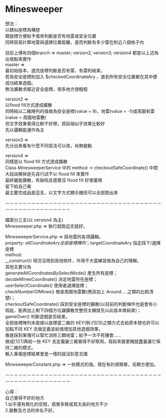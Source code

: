 # Minesweeper
想法：  
以類似座標為構想  
類座標方便給予值來判斷是否有地雷或安全位置  
同時容易計算地雷與選擇位置距離，進而判斷有多少雷在附近八個格子內  

目前上傳有四個branch => master; version2; version3; version4 都是以上述為出發點來實作  
master =>  
最初始版本，選完座標判斷是否有雷，有雷則結束。  
若為安全座標則加入 $checkedCoordinateAry ，直到所有安全位置都在其中便成功結束遊戲。  
無法擴散求鄰近安全座標，很多地方很粗糙  

version2 =>  
以flood fill方式達成擴散  
同時純以二維陣列的值做為安全座標(value = 9)，地雷(value = -1)或周圍有雷(value = 周圍地雷數)  
但文字效果覺得比較不好標，搭前端似乎效果比較好  
先以邏輯能運作為主  

version3 =>  
先分出來看有什麼不同寫法可以改，尚無變動  

version4 =>  
同樣是以 flood fill 方式達成擴散  
Class MinesweeperService 中的 method -> checkoutSafeCoordinate() 中間大段註解掉是先自行試不以 flood fill 來實作  
最終雖能擴散，有缺陷且感覺沒 flood fill 好便棄用  
留下給自己看  
最主要完成品是這支，以文字方式顯示醜但可以全部跑出來  

－－－－－－－－－－－－－－－－－－－－－－－－－－－－－－－－－－－－－－－－－－－－－－－－－－－  

檔案分三支(以 version4 為主)  
Minesweeper.php => 執行就跑這支就好。  

MinesweeperService.php => 踩地雷的各項邏輯。  
                          property: $allCoordinateAry 全部座標陣列；$targetCoordinateAry 指定踩下/選擇座標  
                          method:  
                          __construct() 現況沒用到其他物件，作用不大當練習做為自己的理解。  
                          其他主要分為   
                          generateAllCoordinatesBySelectMode() 產生所有座標；  
                          decideMinesCoordinate() 決定地雷所在座標；  
                          userSelectCoordinate() 使用者選擇座標；  
                          checkNumberOfMines() 檢查周圍地雷數(應該加上 Around.....之類的比較清楚)；  
                          checkoutSafeCoordinate() 踩到安全座標的擴散(以目前的判斷條件也是會有小瑕疵，能再加上剩下四個方位讓擴散完整但太醜就先以此版本做結束)；  
                          gameOver() 判斷遊戲是否結束。  
                          全部座標陣列未直接以座標當二維的 KEY(例:[1][1])之類方式去給原本想也許可以加點不同 KEY 去做定義並給值增加其他遊戲效果。  
                          像是踩到某塊可以幫忙消除三顆地雷；給予一次不死機會......  
                          做成[1][1]再給一些 KEY 去定義變三維覺得不好取用，寫起來變更醜就盡量讓它保持二維的模式。  
                          輸入重複座標結果會是一樣的就沒刻意去擋  
                          
MinesweeperConstant.php => 一些模式的值。現在有的很簡單，另開方便加。  

－－－－－－－－－－－－－－－－－－－－－－－－－－－－－－－－－－－－－－－－－－－－－－－－－－－  

心得：  
自己覺得不好的地方  
1.似乎還有簡化的空間，感覺多餘或寫太長的地方不少  
2.變數及方法的命名不好。  

                          
                          
